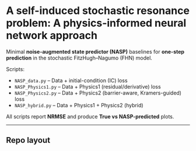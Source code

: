 # A self-induced stochastic resonance problem:       A physics-informed neural network approach

Minimal **noise-augmented state predictor (NASP)** baselines for **one-step prediction** in the stochastic FitzHugh–Nagumo (FHN) model.

Scripts:
- `NASP_data.py` – Data + initial-condition (IC) loss  
- `NASP_Physics1.py` – Data + Physics1 (residual/derivative) loss  
- `NASP_Physics2.py` – Data + Physics2 (barrier-aware, Kramers-guided) loss  
- `NASP_hybrid.py` – Data + Physics1 + Physics2 (hybrid)

All scripts report **NRMSE** and produce **True vs NASP-predicted** plots.

---

## Repo layout


